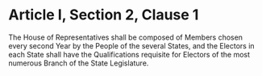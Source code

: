 # Article I, Section 2, Clause 1

The House of Representatives shall be composed of Members chosen every second
Year by the People of the several States, and the Electors in each State
shall have the Qualifications requisite for Electors of the most numerous
Branch of the State Legislature.
